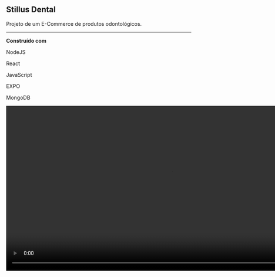 **Stillus Dental**
---

Projeto de um E-Commerce de produtos odontológicos.

---
**Construído com**

NodeJS

React

JavaScript

EXPO

MongoDB

<video src='[your URL here](https://github.com/art-felipe/Stillus/assets/130235663/2c5e82fe-1fa1-4b7c-9ba0-e4cf0c15e327
)' width=900/>

